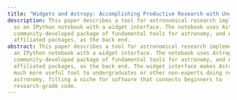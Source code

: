 ```yaml
---
title: "Widgets and Astropy: Accomplishing Productive Research with Undergraduates"
description: This paper describes a tool for astronomical research implemented
  as an IPython notebook with a widget interface. The notebook uses Astropy, a
  community-developed package of fundamental tools for astronomy, and Astropy
  affiliated packages, as the back end.
abstract: This paper describes a tool for astronomical research implemented as
  an IPython notebook with a widget interface. The notebook uses Astropy, a
  community-developed package of fundamental tools for astronomy, and Astropy
  affiliated packages, as the back end. The widget interface makes Astropy a
  much more useful tool to undergraduates or other non-experts doing research in
  astronomy, filling a niche for software that connects beginners to
  research-grade code.
---
```


